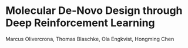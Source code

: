 # Molecular De-Novo Design through Deep Reinforcement Learning

Marcus Olivercrona, Thomas Blaschke, Ola Engkvist, Hongming Chen

